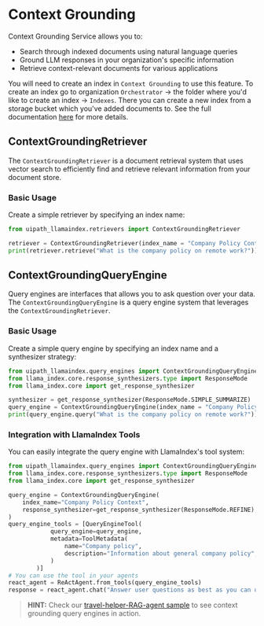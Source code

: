 # Context Grounding

Context Grounding Service allows you to:

- Search through indexed documents using natural language queries
- Ground LLM responses in your organization's specific information
- Retrieve context-relevant documents for various applications


You will need to create an index in `Context Grounding` to use this feature. To create an index go to organization `Orchestrator` -> the folder where you'd like to create an index -> `Indexes`. There you can create a new index from a storage bucket which you've added documents to. See the full documentation [here](https://docs.uipath.com/automation-cloud/automation-cloud/latest/admin-guide/about-context-grounding) for more details.


## ContextGroundingRetriever

The `ContextGroundingRetriever` is a document retrieval system that uses vector search to efficiently find and retrieve relevant information from your document store.

### Basic Usage

Create a simple retriever by specifying an index name:

```python
from uipath_llamaindex.retrievers import ContextGroundingRetriever

retriever = ContextGroundingRetriever(index_name = "Company Policy Context")
print(retriever.retrieve("What is the company policy on remote work?"))
```

## ContextGroundingQueryEngine

Query engines are interfaces that allows you to ask question over your data. The `ContextGroundingQueryEngine` is a query engine system that leverages the `ContextGroundingRetriever`.

### Basic Usage

Create a simple query engine by specifying an index name and a synthesizer strategy:

```python
from uipath_llamaindex.query_engines import ContextGroundingQueryEngine
from llama_index.core.response_synthesizers.type import ResponseMode
from llama_index.core import get_response_synthesizer

synthesizer = get_response_synthesizer(ResponseMode.SIMPLE_SUMMARIZE)
query_engine = ContextGroundingQueryEngine(index_name = "Company Policy Context", response_synthesizer=synthesizer)
print(query_engine.query("What is the company policy on remote work?"))
```

### Integration with LlamaIndex Tools

You can easily integrate the query engine with LlamaIndex's tool system:

```python
from uipath_llamaindex.query_engines import ContextGroundingQueryEngine
from llama_index.core.response_synthesizers.type import ResponseMode
from llama_index.core import get_response_synthesizer

query_engine = ContextGroundingQueryEngine(
    index_name="Company Policy Context",
    response_synthesizer=get_response_synthesizer(ResponseMode.REFINE),
)
query_engine_tools = [QueryEngineTool(
            query_engine=query_engine,
            metadata=ToolMetadata(
                name="Company policy",
                description="Information about general company policy",
            )
        )]
# You can use the tool in your agents
react_agent = ReActAgent.from_tools(query_engine_tools)
response = react_agent.chat("Answer user questions as best as you can using the query engine tool.")
```



> **HINT:** Check our [travel-helper-RAG-agent sample](https://github.com/UiPath/uipath-llamaindex-python/tree/main/samples/travel-helper-RAG-agent) to see context grounding query engines in action.
